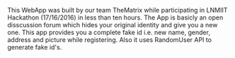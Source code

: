 This WebApp was built by our team TheMatrix while participating in LNMIIT Hackathon (17/16/2016) in less than ten hours.
The App is basicly an open disscussion forum which hides your original identity and give you a new one.
This app provides you a complete fake id i.e. new name, gender, address and picture while registering.
Also it uses RandomUser API to generate fake id's.
